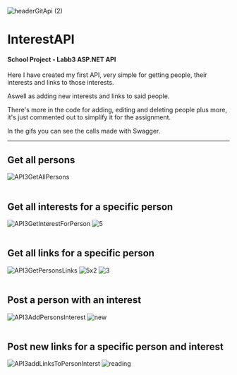 ![headerGitApi (2)](https://github.com/SpiritualMaddie/InterestAPI/assets/105611442/cae291c5-abc7-4997-b0df-8123205aab39)

# InterestAPI
#### School Project - Labb3 ASP.NET API
Here I have created my first API, very simple for getting people, their interests and links to those interests.

Aswell as adding new interests and links to said people. 

There's more in the code for adding, editing and deleting people
plus more, it's just commented out to simplify it for the assignment.

In the gifs you can see the calls made with Swagger.

---
## Get all persons
![API3GetAllPersons](https://github.com/SpiritualMaddie/InterestAPI/assets/105611442/1f9c463c-f497-4bfa-909b-0d00538dd7bc)
<br/>
<br/>

## Get all interests for a specific person
![API3GetInterestForPerson](https://github.com/SpiritualMaddie/InterestAPI/assets/105611442/38728bb6-2c2c-4ec6-b534-b2eeaf58ea90)
![5](https://github.com/SpiritualMaddie/InterestAPI/assets/105611442/50b53c96-5fe3-4692-9ea7-5b53e7b68219)
<br/>
<br/>

## Get all links for a specific person
![API3GetPersonsLinks](https://github.com/SpiritualMaddie/InterestAPI/assets/105611442/9a1d5c04-af7c-4849-8a3e-ab2a97ea86a0)
![5x2](https://github.com/SpiritualMaddie/InterestAPI/assets/105611442/20f209a6-2191-4299-9753-d4982dcc542d)
![3](https://github.com/SpiritualMaddie/InterestAPI/assets/105611442/6662bcf1-1f36-452a-88fe-042580742a23)
<br/>
<br/>

## Post a person with an interest
![API3AddPersonsInterest](https://github.com/SpiritualMaddie/InterestAPI/assets/105611442/f01ab61d-a701-4e6e-8b77-88d5a62c1cd2)
![new](https://github.com/SpiritualMaddie/InterestAPI/assets/105611442/3168fb25-3816-44df-b6d5-a205e5dfc755)
<br/>
<br/>

## Post new links for a specific person and interest
![API3addLinksToPersonInterst](https://github.com/SpiritualMaddie/InterestAPI/assets/105611442/2930b40c-abb0-4f5c-a724-746b95379459)
![reading](https://github.com/SpiritualMaddie/InterestAPI/assets/105611442/321deedb-8fcb-4cac-8a3e-31ef9ba94b35)
<br/>
<br/>
